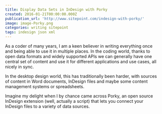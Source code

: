 ```yaml
---
title: Display Data Sets in InDesign with Porky
created: 2016-01-21T00:00:00.000Z
publication_url: 'http://www.sitepoint.com/indesign-with-porky/'
image: image-Porky.png
categories: writing sitepoint
tags: indesign json xml
---
```


As a coder of many years, I am a keen believer in writing everything once and being able to use it in multiple places. In the coding world, thanks to open data formats and widely supported APIs we can generally have one central set of content and use it for different applications and use cases, all nicely in sync.

In the desktop design world, this has traditionally been harder, with sources of content in Word documents, InDesign files and maybe some content management systems or spreadsheets.

Imagine my delight when I by chance came across Porky, an open source InDesign extension (well, actually a script) that lets you connect your InDesign files to a variety of data sources.
